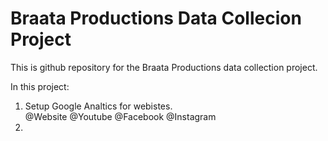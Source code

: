 # Braata Productions Data Collecion Project
This is github repository for the Braata Productions data collection project.

In this project:
1. Setup Google Analtics for webistes. \
@Website
@Youtube
@Facebook
@Instagram
2. 
